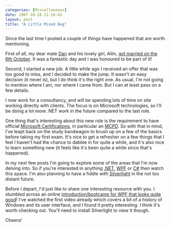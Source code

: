 ```yaml
---
categories: [Miscellaneous]
date: 2007-10-28 21:16:43
layout: post
title: "A Little Mixed Bag"
---
```

Since the last time I posted a couple of things have happened that are worth mentioning.

First of all, my dear mate <a href="http://www.shiftperception.com/" title="Shiftperception">Dan</a> and his lovely girl, Ailin, <a href="http://www.shiftperception.com/blog/posts/were-married/" title="We're Married!">got married on the 6th October</a>. It was a fantastic day and I was honoured to be part of it!

Second, I started a new job. A little while ago I received an offer that was too good to miss, and I decided to make the jump. It wasn't an easy decision (it never is), but I do think it's the right one. As usual, I'm not going to mention where I am, nor where I came from. But I can at least pass on a few details.

<!--more-->

I now work for a consultancy, and will be spending lots of time on site working directly with clients. The focus is on Microsoft technologies, so I'll be doing a lot more .NET work in the future compared to the last role.

One thing that's interesting about this new role is the requirement to have official <a href="http://www.microsoft.com/learning/mcp/default.mspx" title="Microsoft Certifications">Microsoft Certifications</a>, in particular an <a href="http://www.microsoft.com/learning/mcp/mcpd/" title="MCPD">MCPD</a>. So with that in mind, I've leapt back on the study bandwagon to brush up on a few of the basics before taking my first exam. It's nice to get a refresher on a few things that I feel I haven't had the chance to dabble in for quite a while, and it's also nice to learn something new (it feels like it's been quite a while since that's happened).

In my next few posts I'm going to explore some of the areas that I'm now delving into. So if you're interested in anything <a href="http://msdn.microsoft.com/netframework/" title="Microsoft .NET Framework">.NET</a>, <a href="http://wpf.netfx3.com/" title="Windows Presentation Foundation">WPF</a> or <a href="http://en.wikipedia.org/wiki/C_Sharp" title="C#">C#</a> then watch this space. I'm also planning to have a fiddle with <a href="http://silverlight.net/" title="Silverlight">Silverlight</a> in the not too distant future.

Before I depart, I'd just like to share one interesting resource with you. I stumbled across an online <a href="http://www.visitmix.com/university/wpf/wpfbootcamp.htm" title="MIX University - WPF Bootcamp">introduction/bootcamp for WPF that looks quite good</a>! I've watched the first video already which covers a bit of a history of Windows and its user interface, and I found it pretty interesting. I think it's worth checking out. You'll need to install Silverlight to view it though.

Cheers!
